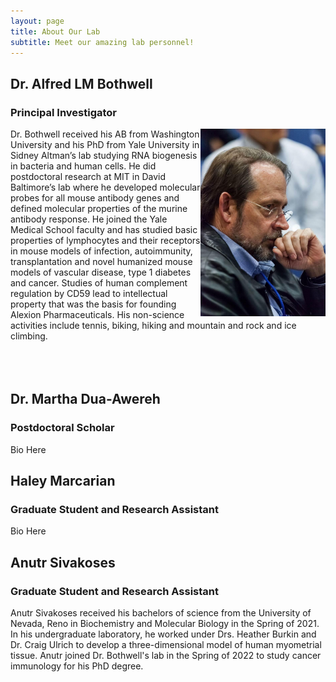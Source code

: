 ```yaml
---
layout: page
title: About Our Lab
subtitle: Meet our amazing lab personnel!
---
```



## Dr. Alfred LM Bothwell
### Principal Investigator

<img src="/assets/img/bothwell.jpg" align = right width="200" >
Dr. Bothwell received his AB from Washington University and his PhD from Yale University in Sidney Altman’s lab studying RNA biogenesis in bacteria and human cells.  He did postdoctoral research at MIT in David Baltimore’s lab where he developed molecular probes for all mouse antibody genes and defined molecular properties of the murine antibody response.  He joined the Yale Medical School faculty and has studied basic properties of lymphocytes and their receptors in mouse models of infection, autoimmunity, transplantation and novel humanized mouse models of vascular disease, type 1 diabetes and cancer. Studies of human complement regulation by CD59 lead to intellectual property that was the basis for founding Alexion Pharmaceuticals.  His non-science activities include tennis, biking, hiking and mountain and rock and ice climbing. 
<br/><br/>
<br/><br/>


## Dr. Martha Dua-Awereh
### Postdoctoral Scholar
Bio Here

## Haley Marcarian
### Graduate Student and Research Assistant
Bio Here

## Anutr Sivakoses
### Graduate Student and Research Assistant
Anutr Sivakoses received his bachelors of science from the University of Nevada, Reno in Biochemistry and Molecular Biology in the Spring of 2021. In his undergraduate laboratory, he worked under Drs. Heather Burkin and Dr. Craig Ulrich to develop a three-dimensional model of human myometrial tissue. Anutr joined Dr. Bothwell's lab in the Spring of 2022 to study cancer immunology for his PhD degree. 
